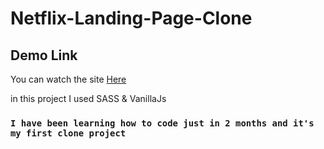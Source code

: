 # Netflix-Landing-Page-Clone

<h2>
    Demo Link
</h2>
<p>You can watch the site 
    <a href="https://mozanyazar.github.io/Netflix-Landing-Page-Clone/">Here</a>
</p>
    <p>
    in this project I used SASS & VanillaJs

</p>
<h3>
    
    I have been learning how to code just in 2 months and it's my first clone project
</h3>
 
